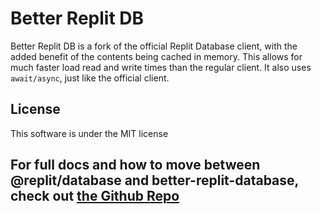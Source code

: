 # Better Replit DB
Better Replit DB is a fork of the official Replit Database client, with the added benefit of the contents being cached in memory. This allows for much faster load read and write times than the regular client. It also uses `await/async`, just like the official client.

## License
This software is under the MIT license


## For full docs and how to move between @replit/database and better-replit-database, check out [the Github Repo](https://github.com/pieromqwerty/better-replit-db)